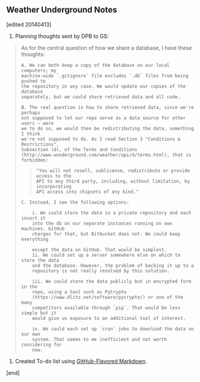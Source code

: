 ## Weather Underground Notes

[edited 20140413]

1. Planning thoughts sent by DPB to GS:

> As for the central question of how we share a database, I have these thoughts:
> 
>     A. We can both keep a copy of the database on our local computers; my 
>     machine-wide `.gitignore` file excludes `.db` files from being pushed to 
>     the repository in any case. We would update our copies of the database 
>     separately, but we could share retrieved data and all code.
>
>     B. The real question is how to share retrieved data, since we're perhaps 
>     not supposed to let our repo serve as a data source for other users — were 
>     we to do so, we would then be redistributing the data, something I think 
>     we're not supposed to do. As I read Section 3 "Conditions & Restrictions", 
>     Subsection (d), of the Terms and Conditions 
>     (http://www.wunderground.com/weather/api/d/terms.html), that is forbidden: 
>
>>     "You will not resell, sublicense, redistribute or provide access to the 
>>     API to any third party, including, without limitation, by incorporating 
>>     API access into chipsets of any kind."
>
>     C. Instead, I see the following options:
>
>         i. We could store the data in a private repository and each insert it 
>         into the db on our separate instances running on own machines. GitHub 
>         charges for that, but Bitbucket does not. We could keep everything 
>
>         except the data on GitHub. That would be simplest.
>         ii. We could set up a server somewhere else on which to store the data 
>         and the database. However, the problem of backing it up to a 
>         repository is not really resolved by this solution.
>
>         iii. We could store the data publicly but in encrypted form in the 
>         repo, using a tool such as PyCrypto 
>         (https://www.dlitz.net/software/pycrypto/) or one of the many 
>         competitors available through `pip`. That would be less simple but it 
>         would give us exposure to an additional tool of interest.
>
>         iv. We could each set up `cron` jobs to download the data on our own 
>         system. That seems to me inefficient and not worth considering for 
>         now.

1. Created To-do list using [GitHub-Flavored Markdown](https://github.com/blog/1375-task-lists-in-gfm-issues-pulls-comments).

[end]
